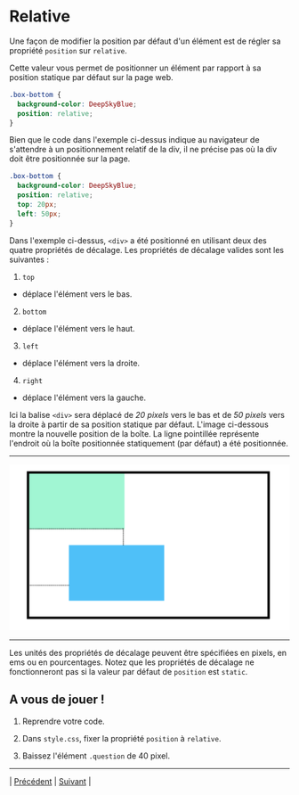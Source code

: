 # Relative

Une façon de modifier la position par défaut d'un élément est de régler sa propriété  `position` sur `relative`.

Cette valeur vous permet de positionner un élément par rapport à sa position statique par défaut sur la page web.

```css
.box-bottom {
  background-color: DeepSkyBlue;
  position: relative;
}
```

Bien que le code dans l'exemple ci-dessus indique au navigateur de s'attendre à un positionnement relatif de la div, il ne précise pas où la div doit être positionnée sur la page.

```css
.box-bottom {
  background-color: DeepSkyBlue;
  position: relative;
  top: 20px;
  left: 50px;
}
```
Dans l'exemple ci-dessus, `<div>` a été positionné en utilisant deux des quatre propriétés de décalage. Les propriétés de décalage valides sont les suivantes :
1. `top` 
  - déplace l'élément vers le bas.
2. `bottom`
  - déplace l'élément vers le haut.
3. `left`
  - déplace l'élément vers la droite.
4. `right`
  - déplace l'élément vers la gauche.
  
Ici la balise `<div>` sera déplacé de *20 pixels* vers le bas et de *50 pixels* vers la droite à partir de sa position statique par défaut.
L'image ci-dessous montre la nouvelle position de la boîte.
La ligne pointillée représente l'endroit où la boîte positionnée statiquement (par défaut) a été positionnée.
___
![fig10](../medias/Fig10.png)
___
Les unités des propriétés de décalage peuvent être spécifiées en pixels, en ems ou en pourcentages.
Notez que les propriétés de décalage ne fonctionneront pas si la valeur par défaut de `position` est `static`.

## A vous de jouer !

1. Reprendre votre code.

2. Dans `style.css`, fixer la propriété `position` à `relative`.

3. Baissez l'élément `.question` de 40 pixel.


___
| [Précédent](./2-position.md)       | [Suivant](./4-absolute.md)    |
